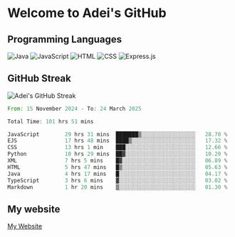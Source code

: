 # Welcome to Adei's GitHub

## Programming Languages
![Java](https://img.shields.io/badge/Java-007396?style=flat-square&logo=java&logoColor=white)
![JavaScript](https://img.shields.io/badge/JavaScript-F7DF1E?style=flat-square&logo=javascript&logoColor=black)
![HTML](https://img.shields.io/badge/HTML-E34F26?style=flat-square&logo=html5&logoColor=white)
![CSS](https://img.shields.io/badge/CSS-1572B6?style=flat-square&logo=css3&logoColor=white)
![Express.js](https://img.shields.io/badge/Express.js-000000?style=flat-square&logo=express&logoColor=white)


## GitHub Streak
![Adei's GitHub Streak](https://github-readme-streak-stats.herokuapp.com/?user=AdeiTamayo&hide_border=true)

<!--START_SECTION:waka-->

```rust
From: 15 November 2024 - To: 24 March 2025

Total Time: 101 hrs 51 mins

JavaScript        29 hrs 31 mins  ███████▒░░░░░░░░░░░░░░░░░   28.70 %
EJS               17 hrs 48 mins  ████▒░░░░░░░░░░░░░░░░░░░░   17.32 %
CSS               13 hrs 1 min    ███░░░░░░░░░░░░░░░░░░░░░░   12.66 %
Python            10 hrs 29 mins  ██▓░░░░░░░░░░░░░░░░░░░░░░   10.20 %
XML               7 hrs 5 mins    █▓░░░░░░░░░░░░░░░░░░░░░░░   06.89 %
HTML              5 hrs 47 mins   █▒░░░░░░░░░░░░░░░░░░░░░░░   05.63 %
Java              4 hrs 17 mins   █░░░░░░░░░░░░░░░░░░░░░░░░   04.17 %
TypeScript        3 hrs 6 mins    ▓░░░░░░░░░░░░░░░░░░░░░░░░   03.02 %
Markdown          1 hr 20 mins    ▒░░░░░░░░░░░░░░░░░░░░░░░░   01.30 %
```

<!--END_SECTION:waka-->

## My website
[My Website](https://adei.eus)


